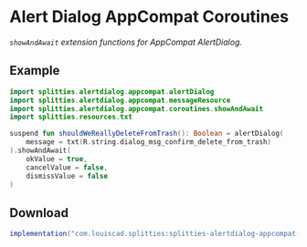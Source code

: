 # Alert Dialog AppCompat Coroutines

*`showAndAwait` extension functions for AppCompat AlertDialog.*

## Example

```kotlin
import splitties.alertdialog.appcompat.alertDialog
import splitties.alertdialog.appcompat.messageResource
import splitties.alertdialog.appcompat.coroutines.showAndAwait
import splitties.resources.txt

suspend fun shouldWeReallyDeleteFromTrash(): Boolean = alertDialog(
    message = txt(R.string.dialog_msg_confirm_delete_from_trash)
).showAndAwait(
    okValue = true,
    cancelValue = false,
    dismissValue = false
)
```

## Download

```groovy
implementation("com.louiscad.splitties:splitties-alertdialog-appcompat-coroutines:$splitties_version"))
```
